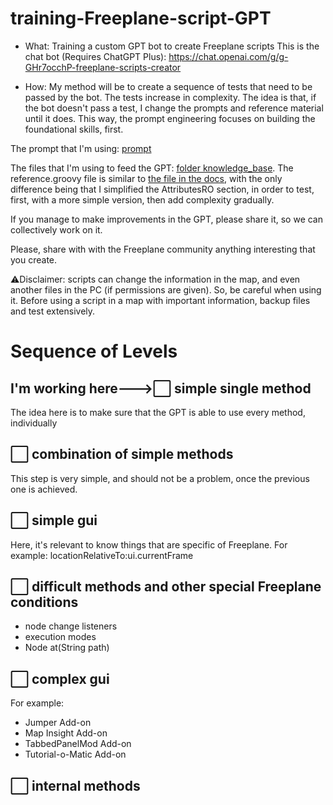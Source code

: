 # training-Freeplane-script-GPT

- What: Training a custom GPT bot to create Freeplane scripts This is the chat bot (Requires ChatGPT Plus): https://chat.openai.com/g/g-GHr7occhP-freeplane-scripts-creator

  
- How: My method will be to create a sequence of tests that need to be passed by the bot. The tests increase in complexity. The idea is that, if the bot doesn't pass a test, I change the prompts and reference material until it does. This way, the prompt engineering focuses on building the foundational skills, first.

The prompt that I'm using: [prompt](prompt)

The files that I'm using to feed the GPT: [folder knowledge_base](knowledge_base). The reference.groovy file is similar to [the file in the docs](https://github.com/freeplane/docs/edit/main/src/docs/scripting/reference.groovy), with the only difference being that I simplified the AttributesRO section, in order to test, first, with a more simple version, then add complexity gradually.

If you manage to make improvements in the GPT, please share it, so we can collectively work on it.

Please, share with with the Freeplane community anything interesting that you create.

⚠️Disclaimer: scripts can change the information in the map, and even another files in the PC (if permissions are given). So, be careful when using it. Before using a script in a map with important information, backup files and test extensively.

# Sequence of Levels
## I'm working here--->⬜ simple single method
The idea here is to make sure that the GPT is able to use every method, individually 
## ⬜ combination of simple methods
This step is very simple, and should not be a problem, once the previous one is achieved.
## ⬜ simple gui
Here, it's relevant to know things that are specific of Freeplane. For example: locationRelativeTo:ui.currentFrame
## ⬜ difficult methods and other special Freeplane conditions
- node change listeners
- execution modes
- Node at(String path)

## ⬜ complex gui
For example:
- Jumper Add-on
- Map Insight Add-on
- TabbedPanelMod Add-on
- Tutorial-o-Matic Add-on
## ⬜ internal methods
